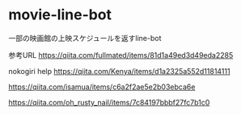 # movie-line-bot
一部の映画館の上映スケジュールを返すline-bot


参考URL
https://qiita.com/fullmated/items/81d1a49ed3d49eda2285

nokogiri help
https://qiita.com/Kenya/items/d1a2325a552d11814111

https://qiita.com/isamua/items/c6a2f2ae5e2b03ebca6e

https://qiita.com/oh_rusty_nail/items/7c84197bbbf27fc7b1c0
